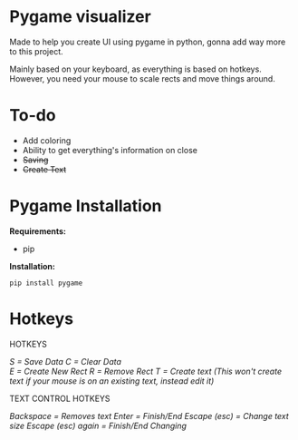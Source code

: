 # Pygame visualizer

Made to help you create UI using pygame in python, gonna add way more to this project.

Mainly based on your keyboard, as everything is based on hotkeys. However, you need your mouse to scale rects and move things around.

# To-do

- Add coloring
- Ability to get everything's information on close
- ~~Saving~~
- ~~Create Text~~

# Pygame Installation

**Requirements:**

- pip

**Installation:**

```pip install pygame```

# Hotkeys

HOTKEYS  

*S = Save Data
C = Clear Data        
E = Create New Rect
R = Remove Rect
T = Create text (This won't create text if your mouse is on an existing text, instead edit it)*

TEXT CONTROL HOTKEYS

*Backspace = Removes text
Enter = Finish/End
Escape (esc) = Change text size
Escape (esc) again = Finish/End Changing*
